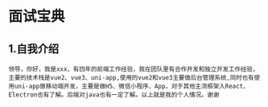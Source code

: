 # 面试宝典

## 1.自我介绍

  `
    领导，你好，我是xxx，有四年的前端工作经验，我在团队里有合作开发和独立开发工作经验，主要的技术栈是vue2、vue3、uni-app,使用的vue2和vue3主要做后台管理系统,同时也有使用uni-app做移动端开发，主要是做H5、微信小程序、App，对于其他主流框架入React、Electron也有了解。后端对java也有一定了解。以上就是我的个人情况。谢谢
  `
